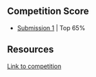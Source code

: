 ## Competition Score
- [Submission 1](https://github.com/chuvalniy/Kaggle/blob/main/Predict%20CO2%20Emissions%20in%20Rwanda/random-forest-correlation-feature-selection.ipynb) | Top 65%


## Resources
[Link to competition](https://www.kaggle.com/competitions/playground-series-s3e20)
